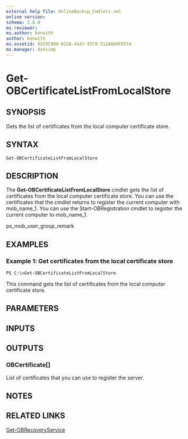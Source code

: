 ```yaml
---
external help file: OnlineBackup_Cmdlets.xml
online version: 
schema: 2.0.0
ms.reviewer:
ms.author: kenwith
author: kenwith
ms.assetid: 0329C809-022A-4147-97C0-512A060FEFFA
ms.manager: dansimp
---
```


# Get-OBCertificateListFromLocalStore

## SYNOPSIS
Gets the list of certificates from the local computer certificate store.

## SYNTAX

```
Get-OBCertificateListFromLocalStore
```

## DESCRIPTION
The **Get-OBCertificateListFromLocalStore** cmdlet gets the list of certificates from the local computer certificate store.
You can use the certificates that the cmdlet returns to register the current computer with mob_name_1.
You can use the Start-OBRegistration cmdlet to register the current computer to mob_name_1.

ps_mob_user_group_remark

## EXAMPLES

### Example 1: Get certificates from the local certificate store
```
PS C:\>Get-OBCertificateListFromLocalStore
```

This command gets the list of certificates from the local computer certificate store.

## PARAMETERS

## INPUTS

## OUTPUTS

### OBCertificate[]
List of certificates that you can use to register the server.

## NOTES

## RELATED LINKS

[Get-OBRecoveryService](./Get-OBRecoveryService.md)

